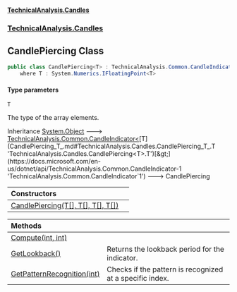 #### [TechnicalAnalysis.Candles](TechnicalAnalysis.Candles.md 'TechnicalAnalysis.Candles')
### [TechnicalAnalysis.Candles](TechnicalAnalysis.Candles.md#TechnicalAnalysis.Candles 'TechnicalAnalysis.Candles')

## CandlePiercing<T> Class

```csharp
public class CandlePiercing<T> : TechnicalAnalysis.Common.CandleIndicator<T>
    where T : System.Numerics.IFloatingPoint<T>
```
#### Type parameters

<a name='TechnicalAnalysis.Candles.CandlePiercing_T_.T'></a>

`T`

The type of the array elements.

Inheritance [System.Object](https://docs.microsoft.com/en-us/dotnet/api/System.Object 'System.Object') &#129106; [TechnicalAnalysis.Common.CandleIndicator&lt;](https://docs.microsoft.com/en-us/dotnet/api/TechnicalAnalysis.Common.CandleIndicator-1 'TechnicalAnalysis.Common.CandleIndicator`1')[T](CandlePiercing_T_.md#TechnicalAnalysis.Candles.CandlePiercing_T_.T 'TechnicalAnalysis.Candles.CandlePiercing<T>.T')[&gt;](https://docs.microsoft.com/en-us/dotnet/api/TechnicalAnalysis.Common.CandleIndicator-1 'TechnicalAnalysis.Common.CandleIndicator`1') &#129106; CandlePiercing<T>

| Constructors | |
| :--- | :--- |
| [CandlePiercing(T[], T[], T[], T[])](CandlePiercing_T_.CandlePiercing(T[],T[],T[],T[]).md 'TechnicalAnalysis.Candles.CandlePiercing<T>.CandlePiercing(T[], T[], T[], T[])') | |

| Methods | |
| :--- | :--- |
| [Compute(int, int)](CandlePiercing_T_.Compute(int,int).md 'TechnicalAnalysis.Candles.CandlePiercing<T>.Compute(int, int)') | |
| [GetLookback()](CandlePiercing_T_.GetLookback().md 'TechnicalAnalysis.Candles.CandlePiercing<T>.GetLookback()') | Returns the lookback period for the indicator. |
| [GetPatternRecognition(int)](CandlePiercing_T_.GetPatternRecognition(int).md 'TechnicalAnalysis.Candles.CandlePiercing<T>.GetPatternRecognition(int)') | Checks if the pattern is recognized at a specific index. |
